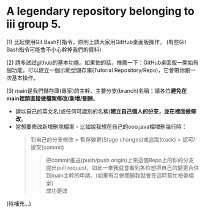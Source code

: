# A legendary repository belonging to iii group 5.

(1) 比起使用Git Bash打指令，原則上請大家用GitHub桌面版操作。 (有些Git Bash指令可能會不小心幹掉我們的資料)

(2) 請多試試github的基本功能。如果怕的話，推薦一下：GitHub桌面版一開始有個功能，可以建立一個示範型儲存庫(Tutorial Repository/Repo)，它會帶你跑一次基本操作。
 
(3) main是我們儲存庫(專案)的主幹、主要分支(branch)名稱；請各位**避免在main裡頭直接做檔案修改/新增/刪除**。 
 - 請以自己的英文名(或任何可識別的名稱)**建立自己個人的分支，並在裡面做修改**。
 - 當想要修改新增刪除檔案 - 比如說我想在自己的ooo.java檔增刪幾行時：
   > 到自己的分支修改 > 暫存變更(Stage changes)或追蹤(track) > 認可/提交(commit) <br>
   > > 把commit推送(push/push origin)上來這個Repo上的你的分支<br>
   > > 提出pull request，如此一來我就會看到各位想把自己的變更合併到main主幹的申請。(如果有合併問題我就會在這時幫忙檢查檔案)<br>
   > > 成功更改
   
(待補充...)

